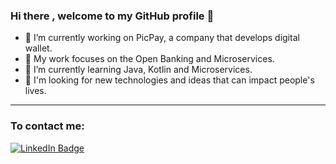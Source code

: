 ### Hi there , welcome to my GitHub profile 👋

- 🔭 I’m currently working on PicPay, a company that develops digital wallet.
- 🔎 My work focuses on the Open Banking and Microservices.
- 🌱 I’m currently learning Java, Kotlin and Microservices.
- 🤔 I'm looking for new technologies and ideas that can impact people's lives.

---

### To contact me:
<a href="https://www.linkedin.com/in/jean-poffo-768b4827/">
  <img src="https://img.shields.io/badge/-jeanpoffo-0077B5?style=flat-square&amp;labelColor=0077B5&amp;logo=LinkedIn&amp;link=https://www.linkedin.com/in/grochavieira/" alt="LinkedIn Badge">
</a>
